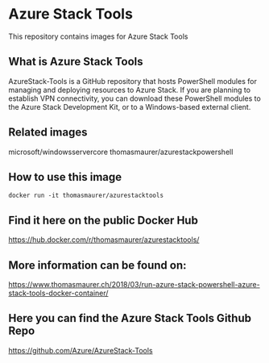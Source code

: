 # Azure Stack Tools 
This repository contains images for Azure Stack Tools


## What is Azure Stack Tools
AzureStack-Tools is a GitHub repository that hosts PowerShell modules for managing and deploying resources to Azure Stack. If you are planning to establish VPN connectivity, you can download these PowerShell modules to the Azure Stack Development Kit, or to a Windows-based external client.

## Related images
microsoft/windowsservercore
thomasmaurer/azurestackpowershell

## How to use this image 
`docker run -it thomasmaurer/azurestacktools`

## Find it here on the public Docker Hub
https://hub.docker.com/r/thomasmaurer/azurestacktools/

## More information can be found on:
https://www.thomasmaurer.ch/2018/03/run-azure-stack-powershell-azure-stack-tools-docker-container/

## Here you can find the Azure Stack Tools Github Repo
https://github.com/Azure/AzureStack-Tools
